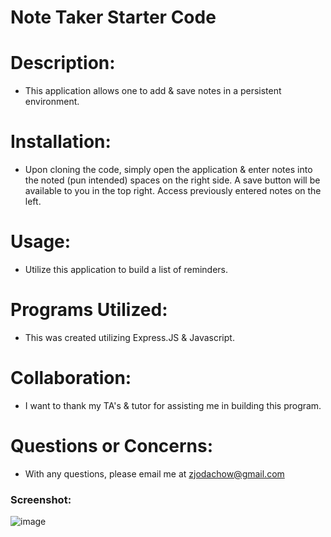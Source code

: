 # Note Taker Starter Code

# Description:
- This application allows one to add & save notes in a persistent environment.

# Installation:
- Upon cloning the code, simply open the application & enter notes into the noted (pun intended) spaces on the right side. A save button will be available to you in the top right. Access previously entered notes on the left.

# Usage:
- Utilize this application to build a list of reminders.

# Programs Utilized:
- This was created utilizing Express.JS & Javascript.

# Collaboration:
- I want to thank my TA's & tutor for assisting me in building this program.

# Questions or Concerns:
- With any questions, please email me at zjodachow@gmail.com



### Screenshot: 
![image](https://user-images.githubusercontent.com/105247622/184430677-51b505ff-5bcc-406c-97cb-b39d8dad025f.png)
